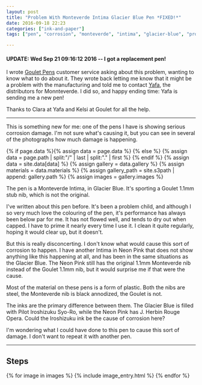 ```yaml
---
layout: post
title: "Problem With Monteverde Intima Glacier Blue Pen *FIXED!*"
date: 2016-09-18 22:23
categories: ["ink-and-paper"]
tags: ["pen", "corrosion", "monteverde", "intima", "glacier-blue", "problem"]

---
```


#### **UPDATE:** Wed Sep 21 09:16:12 2016 -- I got a replacement pen!


I wrote [Goulet Pens](https://gouletpens.com) customer service asking
about this problem, wanting to know what to do about it. They wrote
back letting me know that it might be a problem with the manufacturing and
told me to contact [Yafa](http://www.yafa.com), the distributors for
Monnteverde. I did so, and happy ending time: Yafa is sending me a new
pen!

Thanks to Clara at Yafa and Kelsi at Goulet for all the help.


*******





This is something new for me: one of the pens I have is showing
serious corrosion damage. I'm not sure what's causing it, but you can
see in several of the photographs how much damage is happening.

{% if page.data %}{% assign data = page.data %}
{% else %}
{% assign data = page.path | split:"/" | last | split:"." | first %}
{% endif %}
{% assign data = site.data[data] %}
{% assign gallery = data.gallery %}
{% assign materials = data.materials %}
{% assign gallery_path = site.s3path | append: gallery.path %}
{% assign images = gallery.images %}

The pen is a Monteverde Intima, in Glacier Blue. It's sporting a
Goulet 1.1mm stub nib, which is not the original.

I've written about this pen before. It's been a problem child, and
although I so very much love the colouring of the pen, it's
performance has always been below par for me. It has not flowed well,
and tends to dry out when capped. I have to prime it nearly every time
I use it. I clean it quite regularly, hoping it would clear up, but it
doesn't.

But this is really disconcerting. I don't know what would cause this
sort of corrosion to happen. I have another Intima in Neon Pink that
does not show anything like this happening at all, and has been in the
same situations as the Glacier Blue. The Neon Pink still has the
original 1.1mm Monteverde nib instead of the Goulet 1.1mm nib, but it
would surprise me if that were the cause.

Most of the material on these pens is a form of plastic. Both the nibs
are steel, the Monteverde nib is black annodized, the Goulet is not.

The inks are the primary difference between them. The Glacier Blue is
filled with Pilot Iroshizuku Syo-Ro, while the Neon Pink has J. Herbin
Rouge Opera. Could the Iroshizuku ink be the cause of corrosion here?

I'm wondering what I could have done to this pen to cause this sort of
damage. I don't want to repeat it with another pen.



*******

## Steps

{% for image in images %}
{% include image_entry.html %}
{% endfor %}
